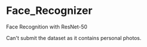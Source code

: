 # Face_Recognizer
Face Recognition with ResNet-50

Can't submit the dataset as it contains personal photos.
